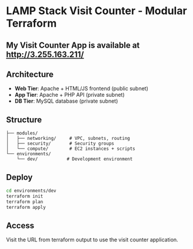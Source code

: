 # LAMP Stack Visit Counter - Modular Terraform

## My Visit Counter App is available at http://3.255.163.211/

## Architecture

- **Web Tier**: Apache + HTML/JS frontend (public subnet)
- **App Tier**: Apache + PHP API (private subnet)
- **DB Tier**: MySQL database (private subnet)

## Structure

```
├── modules/
│   ├── networking/     # VPC, subnets, routing
│   ├── security/       # Security groups
│   └── compute/        # EC2 instances + scripts
└── environments/
    └── dev/           # Development environment
```

## Deploy

```bash
cd environments/dev
terraform init
terraform plan
terraform apply
```

## Access

Visit the URL from terraform output to use the visit counter application.
